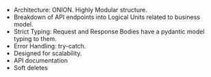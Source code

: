 - Architecture: ONION. Highly Modular structure.
- Breakdown of API endpoints into Logical Units related to business model.
- Strict Typing: Request and Response Bodies have a pydantic model typing to them.
- Error Handling: try-catch.
- Designed for scalability.
- API documentation
- Soft deletes